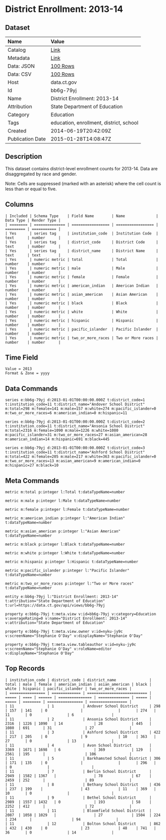 # District Enrollment: 2013-14

## Dataset

| Name | Value |
| :--- | :---- |
| Catalog | [Link](https://catalog.data.gov/dataset/district-enrollment-2013-14) |
| Metadata | [Link](https://data.ct.gov/api/views/bb6g-79yj) |
| Data: JSON | [100 Rows](https://data.ct.gov/api/views/bb6g-79yj/rows.json?max_rows=100) |
| Data: CSV | [100 Rows](https://data.ct.gov/api/views/bb6g-79yj/rows.csv?max_rows=100) |
| Host | data.ct.gov |
| Id | bb6g-79yj |
| Name | District Enrollment: 2013-14 |
| Attribution | State Department of Education |
| Category | Education |
| Tags | education, enrollment, district, school |
| Created | 2014-06-19T20:42:09Z |
| Publication Date | 2015-01-28T14:08:47Z |

## Description

This dataset contains district-level enrollment counts for 2013-14. Data are disaggregated by race and gender. 

Note: Cells are suppressed (marked with an asterisk) where the cell count is less than or equal to five.

## Columns

```ls
| Included | Schema Type    | Field Name        | Name              | Data Type | Render Type |
| ======== | ============== | ================= | ================= | ========= | =========== |
| Yes      | series tag     | institution_code  | Institution Code  | text      | number      |
| Yes      | series tag     | district_code     | District Code     | text      | number      |
| Yes      | series tag     | district_name     | District Name     | text      | text        |
| Yes      | numeric metric | total             | Total             | number    | number      |
| Yes      | numeric metric | male              | Male              | number    | number      |
| Yes      | numeric metric | female            | Female            | number    | number      |
| Yes      | numeric metric | american_indian   | American Indian   | number    | number      |
| Yes      | numeric metric | asian_american    | Asian American    | number    | number      |
| Yes      | numeric metric | black             | Black             | number    | number      |
| Yes      | numeric metric | white             | White             | number    | number      |
| Yes      | numeric metric | hispanic          | Hispanic          | number    | number      |
| Yes      | numeric metric | pacific_islander  | Pacific Islander  | number    | number      |
| Yes      | numeric metric | two_or_more_races | Two or More races | number    | number      |
```

## Time Field

```ls
Value = 2013
Format & Zone = yyyy
```

## Data Commands

```ls
series e:bb6g-79yj d:2013-01-01T00:00:00.000Z t:district_code=1 t:institution_code=11 t:district_name="Andover School District" m:total=298 m:female=141 m:male=157 m:white=274 m:pacific_islander=0 m:two_or_more_races=6 m:american_indian=0 m:hispanic=11

series e:bb6g-79yj d:2013-01-01T00:00:00.000Z t:district_code=2 t:institution_code=11 t:district_name="Ansonia School District" m:total=2316 m:female=1090 m:male=1226 m:white=1080 m:pacific_islander=31 m:two_or_more_races=27 m:asian_american=28 m:american_indian=14 m:hispanic=691 m:black=445

series e:bb6g-79yj d:2013-01-01T00:00:00.000Z t:district_code=3 t:institution_code=11 t:district_name="Ashford School District" m:total=422 m:female=205 m:male=217 m:white=363 m:pacific_islander=0 m:two_or_more_races=13 m:asian_american=9 m:american_indian=0 m:hispanic=27 m:black=10
```

## Meta Commands

```ls
metric m:total p:integer l:Total t:dataTypeName=number

metric m:male p:integer l:Male t:dataTypeName=number

metric m:female p:integer l:Female t:dataTypeName=number

metric m:american_indian p:integer l:"American Indian" t:dataTypeName=number

metric m:asian_american p:integer l:"Asian American" t:dataTypeName=number

metric m:black p:integer l:Black t:dataTypeName=number

metric m:white p:integer l:White t:dataTypeName=number

metric m:hispanic p:integer l:Hispanic t:dataTypeName=number

metric m:pacific_islander p:integer l:"Pacific Islander" t:dataTypeName=number

metric m:two_or_more_races p:integer l:"Two or More races" t:dataTypeName=number

entity e:bb6g-79yj l:"District Enrollment: 2013-14" t:attribution="State Department of Education" t:url=https://data.ct.gov/api/views/bb6g-79yj

property e:bb6g-79yj t:meta.view v:id=bb6g-79yj v:category=Education v:averageRating=0 v:name="District Enrollment: 2013-14" v:attribution="State Department of Education"

property e:bb6g-79yj t:meta.view.owner v:id=nyku-jy9c v:screenName="Stephanie O'Day" v:displayName="Stephanie O'Day"

property e:bb6g-79yj t:meta.view.tableauthor v:id=nyku-jy9c v:screenName="Stephanie O'Day" v:roleName=editor v:displayName="Stephanie O'Day"
```

## Top Records

```ls
| institution_code | district_code | district_name               | total | male | female | american_indian | asian_american | black | white | hispanic | pacific_islander | two_or_more_races | 
| ================ | ============= | =========================== | ===== | ==== | ====== | =============== | ============== | ===== | ===== | ======== | ================ | ================= | 
| 11               | 1             | Andover School District     | 298   | 157  | 141    | 0               |                |       | 274   | 11       | 0                | 6                 | 
| 11               | 2             | Ansonia School District     | 2316  | 1226 | 1090   | 14              | 28             | 445   | 1080  | 691      | 31               | 27                | 
| 11               | 3             | Ashford School District     | 422   | 217  | 205    | 0               | 9              | 10    | 363   | 27       | 0                | 13                | 
| 11               | 4             | Avon School District        | 3369  | 1671 | 1698   | 6               | 369            | 129   | 2561  | 195      |                  | 106               | 
| 11               | 5             | Barkhamsted School District | 306   | 171  | 135    | 0               |                |       | 296   |          | 0                |                   | 
| 11               | 7             | Berlin School District      | 2949  | 1582 | 1367   |                 | 78             | 67    | 2459  | 252      |                  | 89                | 
| 11               | 8             | Bethany School District     | 436   | 237  | 199    |                 | 43             | 11    | 369   | 10       | 0                |                   | 
| 11               | 9             | Bethel School District      | 2989  | 1557 | 1432   | 0               | 193            | 58    | 2252  | 412      |                  | 72                | 
| 11               | 11            | Bloomfield School District  | 2087  | 1058 | 1029   |                 | 27             | 1504  | 224   | 234      |                  | 94                | 
| 11               | 12            | Bolton School District      | 862   | 432  | 430    | 0               | 23             | 48    | 741   | 36       | 0                | 14                | 
```